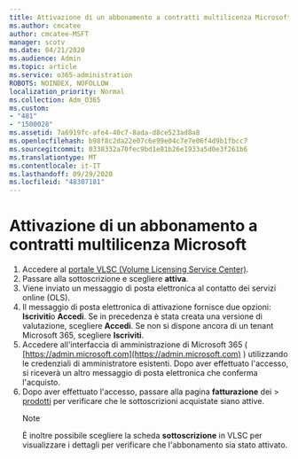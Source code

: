 ```yaml
---
title: Attivazione di un abbonamento a contratti multilicenza Microsoft
ms.author: cmcatee
author: cmcatee-MSFT
manager: scotv
ms.date: 04/21/2020
ms.audience: Admin
ms.topic: article
ms.service: o365-administration
ROBOTS: NOINDEX, NOFOLLOW
localization_priority: Normal
ms.collection: Adm_O365
ms.custom:
- "481"
- "1500028"
ms.assetid: 7a6919fc-afe4-40c7-8ada-d8ce523ad8a8
ms.openlocfilehash: b98f8c2da22e07c6e99e04c7e7e06f4d9b1fbcc7
ms.sourcegitcommit: 0338332a70fec9bd1e81b26e1933a5d0e3f261b6
ms.translationtype: MT
ms.contentlocale: it-IT
ms.lasthandoff: 09/29/2020
ms.locfileid: "48307181"
---
```

# <a name="activating-a-microsoft-volume-license-subscription"></a>Attivazione di un abbonamento a contratti multilicenza Microsoft

1. Accedere al [portale VLSC (Volume Licensing Service Center)](https://go.microsoft.com/fwlink/p/?LinkId=329762).
2. Passare alla sottoscrizione e scegliere **attiva**.
3. Viene inviato un messaggio di posta elettronica al contatto dei servizi online (OLS).
4. Il messaggio di posta elettronica di attivazione fornisce due opzioni: **Iscriviti**o **Accedi**. Se in precedenza è stata creata una versione di valutazione, scegliere **Accedi**. Se non si dispone ancora di un tenant Microsoft 365, scegliere **Iscriviti**.
5. Accedere all'interfaccia di amministrazione di Microsoft 365 ( [https://admin.microsoft.com](https://admin.microsoft.com) ) utilizzando le credenziali di amministratore esistenti. Dopo aver effettuato l'accesso, si riceverà un altro messaggio di posta elettronica che conferma l'acquisto.
6. Dopo aver effettuato l'accesso, passare alla pagina **fatturazione** dei \> [prodotti](https://go.microsoft.com/fwlink/p/?linkid=842054) per verificare che le sottoscrizioni acquistate siano attive. 
    > [!NOTE]
    > È inoltre possibile scegliere la scheda **sottoscrizione** in VLSC per visualizzare i dettagli per verificare che l'abbonamento sia stato attivato.
